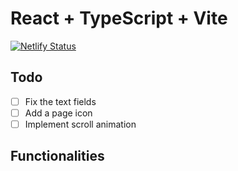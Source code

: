 # React + TypeScript + Vite

[![Netlify Status](https://api.netlify.com/api/v1/badges/e8c2dbf0-e9d2-4fa5-8755-7aad209ad2b1/deploy-status)](https://app.netlify.com/sites/lucascunegundesportfolio/deploys)

## Todo
- [ ] Fix the text fields
- [ ] Add a page icon
- [ ] Implement scroll animation

## Functionalities


